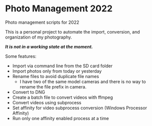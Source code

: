 # Photo Management 2022
Photo management scripts for 2022

This is a personal project to automate the import, conversion, and organization of my photography. 

***It is not in a working state at the moment.***

Some features:

* Import via command line from the SD card folder
* Import photos only from today or yesterday
* Rename files to avoid duplicate file names  
  * I have two of the same model cameras and there is no way to rename the file prefix in camera. 
* Convert to DNG
* Create a batch file to convert videos with ffmpeg
* Convert videos using subprocess
* Set affinity for video subprocess conversion (Windows Processor Affinity)
* Run only one affinity enabled process at a time